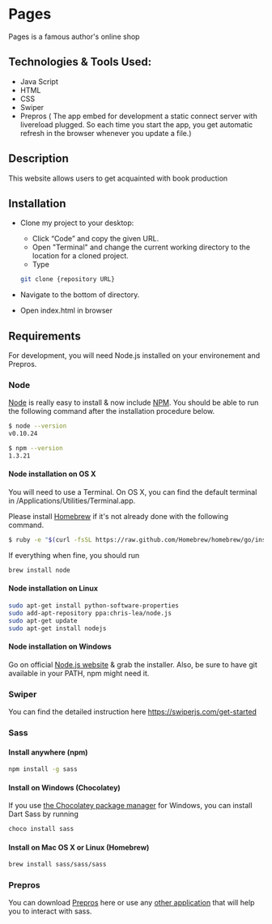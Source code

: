 # Pages

Pages is a famous author's online shop




## Technologies & Tools Used:

- Java Script
- HTML
- CSS
- Swiper
- Prepros (
    The app embed for development a static connect server with livereload plugged. So each time you start the app, you get automatic refresh in the browser whenever you update a file.)


## Description 
This website allows users to get acquainted with book production
## Installation

- Clone my project to your desktop:
   - Click “Code” and copy the given URL.
   - Open "Terminal" and change the current working directory to the location for a cloned project.
   - Type 
   ```bash 
   git clone {repository URL}
   ```

- Navigate to the bottom of directory.
- Open index.html in browser 
    
## Requirements 
For development, you will need Node.js installed on your environement and Prepros.

### Node
[Node](https://nodejs.org/en/) is really easy to install & now include [NPM](https://www.npmjs.com). You should be able to run the following command after the installation procedure below.

```bash 
$ node --version
v0.10.24

$ npm --version
1.3.21

```

#### Node installation on OS X

You will need to use a Terminal. On OS X, you can find the default terminal in /Applications/Utilities/Terminal.app.

Please install [Homebrew](https://brew.sh) if it's not already done with the following command.

```bash 
$ ruby -e "$(curl -fsSL https://raw.github.com/Homebrew/homebrew/go/install)"
```
If everything when fine, you should run
```bash
brew install node
```
#### Node installation on Linux
``` bash
sudo apt-get install python-software-properties
sudo add-apt-repository ppa:chris-lea/node.js
sudo apt-get update
sudo apt-get install nodejs
```
#### Node installation on Windows
Go on official [Node.js website](https://nodejs.org/en/) & grab the installer. Also, be sure to have git available in your PATH, npm might need it.

### Swiper 
You can find the detailed instruction here https://swiperjs.com/get-started
### Sass 
#### Install anywhere (npm)
```bash 
npm install -g sass
```
#### Install on Windows (Chocolatey)
If you use [the Chocolatey package manager](https://chocolatey.org) for Windows, you can install Dart Sass by running
```bash 
choco install sass
```
#### Install on Mac OS X or Linux (Homebrew)
```bash 
brew install sass/sass/sass
```
### Prepros
You can download [Prepros](https://prepros.io/downloads) here or use any [other application](https://sass-lang.com/install) that will help you to interact with sass. 
